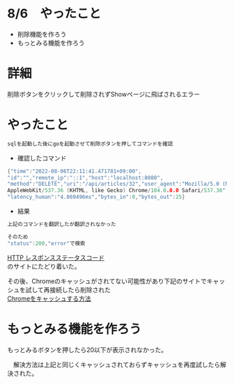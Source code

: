 # 8/6　やったこと
- 削除機能を作ろう
- もっとみる機能を作ろう

# 詳細
削除ボタンをクリックして削除されずShowページに飛ばされるエラー

# やったこと
```go
sqlを起動した後にgoを起動させて削除ボタンを押してコマンドを確認
```

- 確認したコマンド
```go
{"time":"2022-08-06T22:11:41.471781+09:00",
"id":"","remote_ip":"::1","host":"localhost:8080",
"method":"DELETE","uri":"/api/articles/32","user_agent":"Mozilla/5.0 (Macintosh; Intel Mac OS X 10_15_7) 
AppleWebKit/537.36 (KHTML, like Gecko) Chrome/104.0.0.0 Safari/537.36","status":200,"error":"","latency":4869496,
"latency_human":"4.869496ms","bytes_in":0,"bytes_out":25}
```

- 結果
```go
上記のコマンドを翻訳したが翻訳されなかった

そのため
"status":200,"error"で検索
```
<a href="https://developer.mozilla.org/ja/docs/Web/HTTP/Status"> HTTP レスポンスステータスコード</a><br>
のサイトにたどり着いた。

その後、Chromeのキャッシュがされてない可能性があり下記のサイトでキャッシュを試して再接続したら削除された<br>
<a href="https://open-cage.com/clear-broeser-cache-for-mac/"> Chromeをキャッシュする方法</a><br>


#  もっとみる機能を作ろう
もっとみるボタンを押したら20以下が表示されなかった。

　解決方法は上記と同じくキャッシュされておらずキャッシュを再度試したら解決された。
